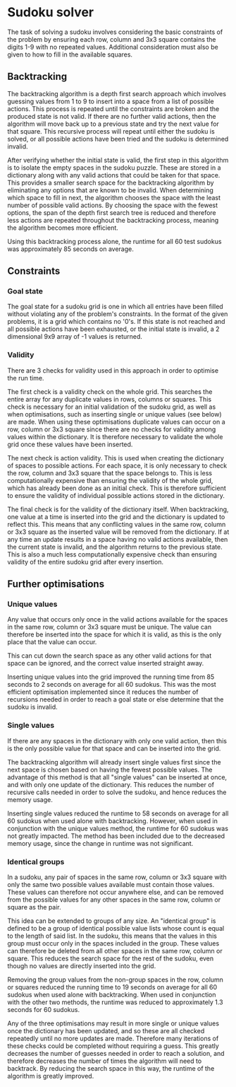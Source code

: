 # Sudoku solver

The task of solving a sudoku involves considering the basic constraints of the problem by ensuring each row, column and 3x3 square contains the digits 1-9 with no repeated values. Additional consideration must also be given to how to fill in the available squares.

## Backtracking

The backtracking algorithm is a depth first search approach which involves guessing values from 1 to 9 to insert into a space from a list of possible actions. This process is repeated until the constraints are broken and the produced state is not valid. If there are no further valid actions, then the algorithm will move back up to a previous state and try the next value for that square. This recursive process will repeat until either the sudoku is solved, or all possible actions have been tried and the sudoku is determined invalid.

After verifying whether the initial state is valid, the first step in this algorithm is to isolate the empty spaces in the sudoku puzzle. These are stored in a dictionary along with any valid actions that could be taken for that space. This provides a smaller search space for the backtracking algorithm by eliminating any options that are known to be invalid. When determining which space to fill in next, the algorithm chooses the space with the least number of possible valid actions. By choosing the space with the fewest options, the span of the depth first search tree is reduced and therefore less actions are repeated throughout the backtracking process, meaning the algorithm becomes more efficient.

Using this backtracking process alone, the runtime for all 60 test sudokus was approximately 85 seconds on average.

## Constraints

### Goal state

The goal state for a sudoku grid is one in which all entries have been filled without violating any of the problem's constraints. In the format of the given problems, it is a grid which contains no '0's. If this state is not reached and all possible actions have been exhausted, or the initial state is invalid, a 2 dimensional 9x9 array of -1 values is returned.

### Validity

There are 3 checks for validity used in this approach in order to optimise the run time.

The first check is a validity check on the whole grid. This searches the entire array for any duplicate values in rows, columns or squares. This check is necessary for an initial validation of the sudoku grid, as well as when optimisations, such as inserting single or unique values (see below) are made. When using these optimisations duplicate values can occur on a row, column or 3x3 square since there are no checks for validity among values within the dictionary. It is therefore necessary to validate the whole grid once these values have been inserted.

The next check is action validity. This is used when creating the dictionary of spaces to possible actions. For each space, it is only necessary to check the row, column and 3x3 square that the space belongs to. This is less computationally expensive than ensuring the validity of the whole grid, which has already been done as an initial check. This is therefore sufficient to ensure the validity of individual possible actions stored in the dictionary.

The final check is for the validity of the dictionary itself. When backtracking, one value at a time is inserted into the grid and the dictionary is updated to reflect this. This means that any conflicting values in the same row, column or 3x3 square as the inserted value will be removed from the dictionary. If at any time an update results in a space having no valid actions available, then the current state is invalid, and the algorithm returns to the previous state. This is also a much less computationally expensive check than ensuring validity of the entire sudoku grid after every insertion.

## Further optimisations

### Unique values

Any value that occurs only once in the valid actions available for the spaces in the same row, column or 3x3 square must be unique. The value can therefore be inserted into the space for which it is valid, as this is the only place that the value can occur. 

This can cut down the search space as any other valid actions for that space can be ignored, and the correct value inserted straight away.

Inserting unique values into the grid improved the running time from 85 seconds to 2 seconds on average for all 60 sudokus. This was the most efficient optimisation implemented since it reduces the number of recursions needed in order to reach a goal state or else determine that the sudoku is invalid.

### Single values

If there are any spaces in the dictionary with only one valid action, then this is the only possible value for that space and can be inserted into the grid.

The backtracking algorithm will already insert single values first since the next space is chosen based on having the fewest possible values. The advantage of this method is that all "single values" can be inserted at once, and with only one update of the dictionary. This reduces the number of recursive calls needed in order to solve the sudoku, and hence reduces the memory usage.

Inserting single values reduced the runtime to 58 seconds on average for all 60 sudokus when used alone with backtracking. However, when used in conjunction with the unique values method, the runtime for 60 sudokus was not greatly impacted. The method has been included due to the decreased memory usage, since the change in runtime was not significant.

### Identical groups

In a sudoku, any pair of spaces in the same row, column or 3x3 square with only the same two possible values available must contain those values. These values can therefore not occur anywhere else, and can be removed from the possible values for any other spaces in the same row, column or square as the pair.

This idea can be extended to groups of any size. An "identical group" is defined to be a group of identical possible value lists whose count is equal to the length of said list. In the sudoku, this means that the values in this group must occur only in the spaces included in the group. These values can therefore be deleted from all other spaces in the same row, column or square. This reduces the search space for the rest of the sudoku, even though no values are directly inserted into the grid.

Removing the group values from the non-group spaces in the row, column or squares reduced the running time to 19 seconds on average for all 60 sudokus when used alone with backtracking. When used in conjunction with the other two methods, the runtime was reduced to approximately 1.3 seconds for 60 sudokus.

Any of the three optimisations may result in more single or unique values once the dictionary has been updated, and so these are all checked repeatedly until no more updates are made. Therefore many iterations of these checks could be completed without requiring a guess. This greatly decreases the number of guesses needed in order to reach a solution, and therefore decreases the number of times the algorithm will need to backtrack. By reducing the search space in this way, the runtime of the algorithm is greatly improved.